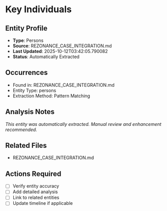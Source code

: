 # Key Individuals

## Entity Profile
- **Type**: Persons
- **Source**: REZONANCE_CASE_INTEGRATION.md
- **Last Updated**: 2025-10-12T03:42:05.790082
- **Status**: Automatically Extracted

## Occurrences
- Found in: REZONANCE_CASE_INTEGRATION.md
- Entity Type: persons
- Extraction Method: Pattern Matching

## Analysis Notes
*This entity was automatically extracted. Manual review and enhancement recommended.*

## Related Files
- REZONANCE_CASE_INTEGRATION.md

## Actions Required
- [ ] Verify entity accuracy
- [ ] Add detailed analysis
- [ ] Link to related entities
- [ ] Update timeline if applicable
